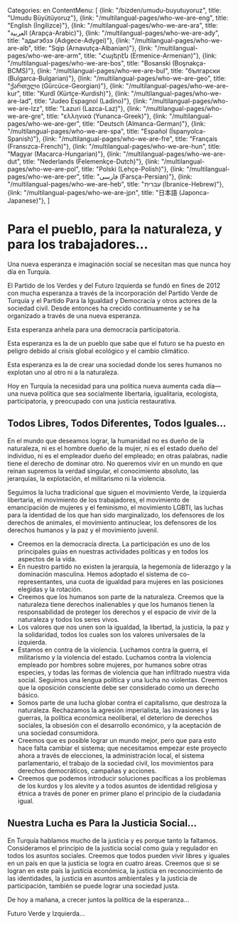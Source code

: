 Categories: en
ContentMenu: [
  {link: "/bizden/umudu-buyutuyoruz", title: "Umudu Büyütüyoruz"},
  {link: "/multilangual-pages/who-we-are-eng", title: "English (İngilizce)"},
  {link: "/multilangual-pages/who-we-are-ara", title: "العربية (Arapça-Arabic)"},
  {link: "/multilangual-pages/who-we-are-ady", title: "адыгэбзэ (Adıgece-Adygei)"},
  {link: "/multilangual-pages/who-we-are-alb", title: "Sqip (Arnavutça-Albanian)"},
  {link: "/multilangual-pages/who-we-are-arm", title: "Հայերէն (Ermenice-Armenian)"},
  {link: "/multilangual-pages/who-we-are-bos", title: "Bosanski (Boşnakça-BCMS)"},
  {link: "/multilangual-pages/who-we-are-bul", title: "български (Bulgarca-Bulgarian)"},
  {link: "/multilangual-pages/who-we-are-geo", title: "ქართული (Gürcüce-Georgian)"},
  {link: "/multilangual-pages/who-we-are-kur", title: "Kurdî (Kürtçe-Kurdish)"},
  {link: "/multilangual-pages/who-we-are-lad", title: "Judeo Espagnol (Ladino)"},
  {link: "/multilangual-pages/who-we-are-lzz", title: "Lazuri (Lazca-Laz)"},
  {link: "/multilangual-pages/who-we-are-gre", title: "ελληνικά (Yunanca-Greek)"},
  {link: "/multilangual-pages/who-we-are-ger", title: "Deutsch (Almanca-German)"},
  {link: "/multilangual-pages/who-we-are-spa", title: "Español (İspanyolca-Spanish)"},
  {link: "/multilangual-pages/who-we-are-fre", title: "Français (Fransızca-French)"},
  {link: "/multilangual-pages/who-we-are-hun", title: "Magyar (Macarca-Hungarian)"},
  {link: "/multilangual-pages/who-we-are-dut", title: "Nederlands (Felemenkçe-Dutch)"},
  {link: "/multilangual-pages/who-we-are-pol", title: "Polski (Lehçe-Polish)"},
  {link: "/multilangual-pages/who-we-are-per", title: "فارسى (Farsça-Persian)"},
  {link: "/multilangual-pages/who-we-are-heb", title: "עברית (İbranice-Hebrew)"},
  {link: "/multilangual-pages/who-we-are-jpn", title: "日本語 (Japonca-Japanese)"},
  ]

# Para el pueblo, para la naturaleza, y para los trabajadores…

Una nueva esperanza e imaginación social se necesitan mas que nunca hoy día en Turquía.

El Partido de los Verdes y del Futuro Izquierda se fundó en fines de 2012 con mucha esperanza a través de la incorporación del Partido Verde de Turquía y el Partido Para la Igualdad y Democracía y otros actores de la sociedad civil. Desde entonces ha crecido continuamente y se ha organizado a través de una nueva esperanza.

Esta esperanza anhela para una democracía participatoria.

Esta esperanza es la de un pueblo que sabe que el futuro se ha puesto en peligro debido al crisis global ecológico y el cambio climático.

Esta esperanza es la de crear una sociedad donde los seres humanos no explotan uno al otro ni a la naturaleza.

Hoy en Turquía la necesidad para una política nueva aumenta cada día—una nueva política que sea socialmente libertaria, igualitaria, ecologista, participatoria, y preocupado con una justicia restaurativa. 

## Todos Libres, Todos Diferentes, Todos Iguales…

En el mundo que deseamos lograr, la humanidad no es dueño de la naturaleza, ni es el hombre dueño de la mujer, ni es el estado dueño del individuo, ni es el empleador dueño del empleado; en otras palabras, nadie tiene el derecho de dominar otro. No queremos vivir en un mundo en que reinan supremos la verdad singular, el conocimiento absoluto, las jerarquías, la explotación, el militarismo  ni la violencia.

Seguimos la lucha tradicional que siguen el movimiento Verde, la izquierda libertaria, el movimiento de los trabajadores, el movimiento de emancipación de mujeres y el feminismo, el movimiento LGBTI, las luchas para la identidad de los que han sido marginalizado, los defensores de los derechos de animales, el movimiento antinuclear, los defensores de los derechos humanos y la paz y el movimiento juvenil.

-	Creemos en la democracía directa. La participación es uno de los principales guías en nuestras actividades políticas y en todos los aspectos de la vida.
- En nuestro partido no existen la jerarquía, la hegemonía de liderazgo y la dominación masculina. Hemos adoptado el sistema de co-representantes, una cuota de igualdad para mujeres en las posiciones elegidas y la rotación.
-	Creemos que los humanos son parte de la naturaleza. Creemos que la naturaleza tiene derechos inalienables y que los humanos tienen la responsabilidad de proteger los derechos y el espacio de vivir de la naturaleza y todos los seres vivos.
-	Los valores que nos unen son la igualdad, la libertad, la justicia, la paz y la solidaridad, todos los cuales son los valores universales de la izquierda.
-	Estamos en contra de la violencia. Luchamos contra la guerra, el militarismo y la violencia del estado. Luchamos contra la violencia empleado por hombres sobre mujeres, por humanos sobre otras especies, y todas las formas de violencia que han infiltrado nuestra vida social. Seguimos una lengua política y una lucha no violentas. Creemos que la oposición consciente debe ser considerado como un derecho básico.
-	Somos parte de una lucha globar contra el capitalismo, que destroza la naturaleza. Rechazamos la agresión imperialista, las invasiones y las guerras, la política económica neoliberal, el deterioro de derechos sociales, la obsesión con el desarrollo económico, y la aceptación de una sociedad consumidora.
-	Creemos que es posible lograr un mundo mejor, pero que para esto hace falta cambiar el sistema; que necesitamos empezar este proyecto ahora a través de elecciones, la administración local, el sistema parlamentario, el trabajo de la sociedad civil, los movimientos para derechos democráticos, campañas y acciones.
-	Creemos que podemos introducir soluciones pacíficas a los problemas de los kurdos y los alevite y a todos asuntos de identidad religiosa y étnica a través de poner en primer plano el principio de la ciudadania igual.

## Nuestra Lucha es Para la Justicia Social…
En Turquía hablamos mucho de la justicia y es porque tanto la faltamos. Consideramos el principio de la justicia social como guía y regulador en todos los asuntos sociales.
Creemos que todos pueden vivir libres y iguales en un país en que la justicia se logra en cuatro áreas.
Creemos que si se logran en este país la justicia económica, la justicia en reconocimiento de las identidades, la justicia en asuntos ambientales y la justicia de participación, también se puede lograr una sociedad justa. 

De hoy a mañana, a crecer juntos la política de la esperanza…

Futuro Verde y Izquierda…


